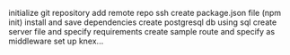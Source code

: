 initialize git repository
add remote repo ssh
create package.json file (npm init)
install and save dependencies
create postgresql db using sql
create server file and specify requirements
create sample route and specify as middleware
set up knex...
